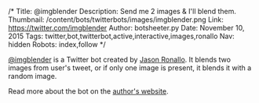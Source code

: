 /*
Title: @imgblender
Description: Send me 2 images & I'll blend them.
Thumbnail: /content/bots/twitterbots/images/imgblender.png
Link: https://twitter.com/imgblender
Author: botsheeter.py
Date: November 10, 2015
Tags: twitter,bot,twitterbot,active,interactive,images,ronallo
Nav: hidden
Robots: index,follow
*/

[@imgblender](https://twitter.com/imgblender) is a Twitter bot created by [Jason Ronallo](https://twitter.com/ronallo). It blends two images from user's tweet, or if only one image is present, it blends it with a random image.

Read more about the bot on the [author's website](http://ronallo.com/bots/imgblender/).

